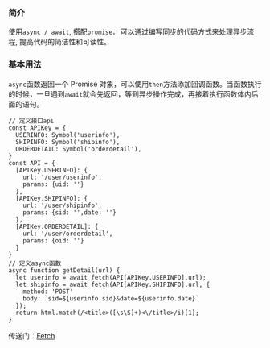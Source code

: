 ### 简介

使用`async / await`, 搭配`promise，` 可以通过编写同步的代码方式来处理异步流程, 提高代码的简洁性和可读性。

### 基本用法

`async`函数返回一个 Promise 对象，可以使用`then`方法添加回调函数。当函数执行的时候，一旦遇到`await`就会先返回，等到异步操作完成，再接着执行函数体内后面的语句。

    // 定义接口api
    const APIKey = {
      USERINFO: Symbol('userinfo'),
      SHIPINFO: Symbol('shipinfo'),
      ORDERDETAIL: Symbol('orderdetail'),
    }
    const API = {
      [APIKey.USERINFO]: {
        url: '/user/userinfo',
        params: {uid: ''}
      },
      [APIKey.SHIPINFO]: {
        url: '/user/shipinfo',
        params: {sid: '',date: ''}
      },
      [APIKey.ORDERDETAIL]: {
        url: '/user/orderdetail',
        params: {oid: ''}
      }
    }
    // 定义async函数
    async function getDetail(url) {
      let userinfo = await fetch(API[APIKey.USERINFO].url);
      let shipinfo = await fetch(API[APIKey.SHIPINFO].url, {
        method: 'POST'
        body: `sid=${userinfo.sid}&date=${userinfo.date}`
      });
      return html.match(/<title>([\s\S]+)<\/title>/i)[1];
    }


传送门：[Fetch](https://developer.mozilla.org/zh-CN/docs/Web/API/Fetch_API)

